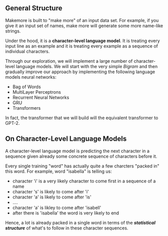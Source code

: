 ## General Structure

Makemore is built to "make more" of an input data set. For example, if you give it an input set of names, make more will generate some more name-like strings.

Under the hood, it is a **character-level language model**. It is treating every input line as an example and it is treating every example as a sequence of individual characters.

Through our exploration, we will implement a large number of character-level language models. We will start with the very simple _Bigram_ and then gradually improve our approach by implementing the following language models neural networks:

- Bag of Words
- MultiLayer Perceptrons
- Recurrent Neural Networks
- GRU
- Transformers

In fact, the transformer that we will build will the equivalent transformer to GPT-2.

## On Character-Level Language Models

A character-level language model is predicting the next character in a sequence given already some concrete sequence of characters before it.

Every single training "word" has actually quite a few charcters "packed in" this word. For example, word "isabella" is telling us:

- character 'i' is a very likely character to come first in a sequence of a name
- character 's' is likely to come after 'i'
- character 'a' is likely to come after 'is'
- ....
- character 'a' is likley to come after 'isabell'
- after there is 'isabella' the word is very likely to end

Hence, a lot is already packed in a single word in terms of the **_statistical structure_** of what's to follow in these character sequences.
